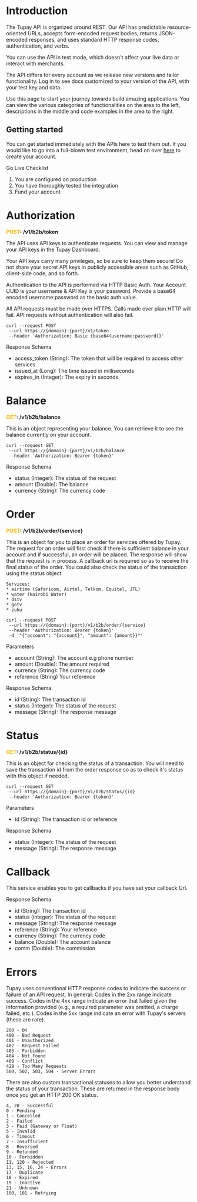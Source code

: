 # Introduction

The Tupay API is organized around REST. Our API has predictable resource-oriented URLs, accepts form-encoded request bodies, returns JSON-encoded responses, and uses standard HTTP response codes, authentication, and verbs.

You can use the API in test mode, which doesn't affect your live data or interact with merchants.

The API differs for every account as we release new versions and tailor functionality. Log in to see docs customized to your version of the API, with your test key and data.

Use this page to start your journey towards build amazing applications. You can view the various categories of functionalities on the area to the left, descriptions in the middle and code examples in the area to the right.

## Getting started

You can get started immediately with the APIs here to test them out.
If you would like to go into a full-blown test environment, head on over [here](https://sandbox.tupay.style) to create your account.

Go Live Checklist
 1. You are configured on production
 2. You have thoroughly tested the integration
 3. Fund your account

# Authorization
<b style="color: #f4b800">POST</b><b>: /v1/b2b/token</b>

The API uses API keys to authenticate requests. You can view and manage your API keys in the Tupay Dashboard.

Your API keys carry many privileges, so be sure to keep them secure! Do not share your secret API keys in publicly accessible areas such as GitHub, client-side code, and so forth.

Authentication to the API is performed via HTTP Basic Auth. Your Account UUID is your username & API Key is your password. Provide a base64 encoded username:password as the basic auth value.

All API requests must be made over HTTPS. Calls made over plain HTTP will fail. API requests without authentication will also fail.

    curl --request POST
     --url https://{domain}:{port}/v1/token
     --header 'Authorization: Basic {base64(username:password)}'
Response Schema

* access_token (String): The token that will be required to access other services
* issued_at (Long): The time issued in milliseconds
* expires_in (Integer): The expiry in seconds

# Balance
<b style="color: #f4b800">GET</b><b>: /v1/b2b/balance</b>

This is an object representing your balance. You can retrieve it to see the balance currently on your account.

    curl --request GET
     --url https://{domain}:{port}/v1/b2b/balance
     --header 'Authorization: Bearer {token}'
Response Schema

* status (Integer): The status of the request
* amount (Double): The balance
* currency (String): The currency code

# Order
<b style="color: #f4b800">POST</b><b>: /v1/b2b/order/{service}</b>

This is an object for you to place an order for services offered by Tupay.
The request for an order will first check if there is sufficient balance in your account and if successful, an order will be placed.
The response will show that the request is in process. A callback url is required so as to receive the final status of the order.
You could also check the status of the transaction using the status object.

    Services:
    * airtime (Safaricom, Airtel, Telkom, Equitel, JTL)
    * water (Nairobi Water)
    * dstv
    * gotv
    * zuku

    curl --request POST
     --url https://{domain}:{port}/v1/b2b/order/{service}
     --header 'Authorization: Bearer {token}'
     -d '"{"account": "{account}", "amount": {amount}}"'
 Parameters

 * account (String): The account e.g phone number
 * amount (Double): The amount required
 * currency (String): The currency code
 * reference (String) Your reference

Response Schema

* id (String): The transaction id
* status (Integer): The status of the request
* message (String): The response message

# Status
<b style="color: #f4b800">GET</b><b>: /v1/b2b/status/{id}</b>

This is an object for checking the status of a transaction. You will need to save the transaction id from the order response so as to check it's status with this object if needed.

    curl --request GET
     --url https://{domain}:{port}/v1/b2b/status/{id}
     --header 'Authorization: Bearer {token}'
Parameters

  * id (String): The transaction id or reference

Response Schema

* status (Integer): The status of the request
* message (String): The response message

# Callback
This service enables you to get callbacks if you have set your callback Url.

Response Schema

* id (String): The transaction id
* status (integer): The status of the request
* message (String): The response message
* reference (String): Your reference
* currency (String): The currency code
* balance (Double): The account balance
* comm (Double): The commission

# Errors
Tupay uses conventional HTTP response codes to indicate the success or failure of an API request. In general: Codes in the 2xx range indicate success. Codes in the 4xx range indicate an error that failed given the information provided (e.g., a required parameter was omitted, a charge failed, etc.). Codes in the 5xx range indicate an error with Tupay's servers (these are rare). 

    200 - OK
    400 - Bad Request
    401 - Unauthorized
    402 - Request Failed
    403 - Forbidden
    404 - Not Found
    409 - Conflict
    429 - Too Many Requests
    500, 502, 503, 504 - Server Errors

There are also custom transactional statuses to allow you better understand the status of your transaction. These are returned in the response body once you get an HTTP 200 OK status.

    4, 20 - Successful
    0 - Pending
    1 - Cancelled
    2 - Failed
    3 - Paid (Gateway or Float)
    5 - Invalid
    6 - Timeout
    7 - Insufficient
    8 - Reversed
    9 - Refunded
    10 - Forbidden
    11, 120 - Rejected
    13, 15, 16, 24 - Errors
    17 - Duplicate
    18 - Expired
    19 - Inactive
    21 - Unknown
    100, 101 - Retrying
